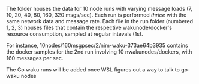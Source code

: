 The folder houses the data for 10 node runs with varying message loads (7, 10, 20, 40, 80, 160, 320 msgs/sec). Each run is performed *thrice* with the same network data and message rate. Each file in the run folder (numbered 1, 2, 3) houses  files that contain the respective wakunode/docker's resource consumption, sampled at regular intevals (1s).

For instance, 10nodes/160msgpsec/2/nim-waku-373ae64b3935 contains the docker samples for the 2nd run involving 10 nwakunodes/dockers, with 160 messages per sec.

The Go waku runs will be added once WSL figures out a way to talk to go-waku nodes
